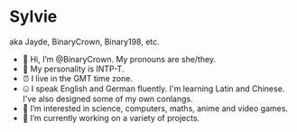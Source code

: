 # Sylvie

aka Jayde, BinaryCrown, Binary198, etc.

- 👋 Hi, I’m @BinaryCrown. My pronouns are she/they.
- 🧠 My personality is INTP-T.
- ⏰ I live in the GMT time zone.
- 🤐 I speak English and German fluently. I'm learning Latin and Chinese. I've also designed some of my own conlangs.
- 👀 I’m interested in science, computers, maths, anime and video games.
- 🔭 I’m currently working on a variety of projects.
